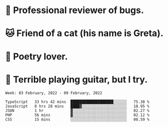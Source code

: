 # 🐛 Professional reviewer of bugs.
# 🐱 Friend of a cat (his name is Greta).
# 📜 Poetry lover.
# 🎸 Terrible playing guitar, but I try.

<!--START_SECTION:waka-->
```text
Week: 03 February, 2022 - 09 February, 2022

TypeScript   33 hrs 42 mins  ███████████████████░░░░░░   75.38 % 
JavaScript   8 hrs 28 mins   ████▓░░░░░░░░░░░░░░░░░░░░   18.95 % 
JSON         1 hr            ▓░░░░░░░░░░░░░░░░░░░░░░░░   02.27 % 
PHP          56 mins         ▓░░░░░░░░░░░░░░░░░░░░░░░░   02.12 % 
CSS          15 mins         ░░░░░░░░░░░░░░░░░░░░░░░░░   00.59 % 
```
<!--END_SECTION:waka-->
